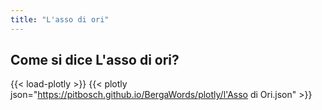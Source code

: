 ```yaml
---
title: "L'asso di ori"
---
```


## Come si dice L'asso di ori?

{{< load-plotly >}}
{{< plotly json="https://pitbosch.github.io/BergaWords/plotly/l'Asso di Ori.json" >}}